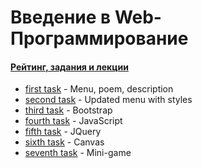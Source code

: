 # Введение в Web-Программирование

#### [Рейтинг, задания и лекции](https://drive.google.com/drive/folders/1Ak_KUllhSS9cN0CvasTZtLKBZ_HqTpZ7)

 * [first task](https://docs.google.com/document/d/1pVGCK0jhHqYGq5768SL1eq6aZIxGc_S8Y6P_V2DuLUw/edit) - Menu, poem, description
 * [second task](https://docs.google.com/document/d/1Ny6TKgs4r5Z9kXP9kTNB6twbSt0Q7pbjf5BLUj1CNCY/edit) - Updated menu with styles
 * [third task](https://docs.google.com/document/d/14f5h230Yd-50yS7fPJ_X1TaStLVEd_CVRdi-r13ulf8/edit) - Bootstrap
 * [fourth task](https://docs.google.com/document/d/1f5ZxMfoTtrQkGCjCSkBR6kQVsBmDhNtA756s7ha7z-4/edit) - JavaScript
 * [fifth task](https://docs.google.com/document/d/1xELJaBT-Y0MbGA1enJldg2jwKGNN8ezURUAWSm9lTdA/edit) - JQuery
 * [sixth task](https://docs.google.com/document/d/182qPFeid8-7LaSjv9oJt0Rb8SbAwdsYdmTQ-tAa3eeQ/edit) - Canvas
 * [seventh task](https://docs.google.com/document/d/1cG0XSBVkatMuM8Xsbnkms-Tuia6hLu7oQedE45VNJVo/edit) - Mini-game
